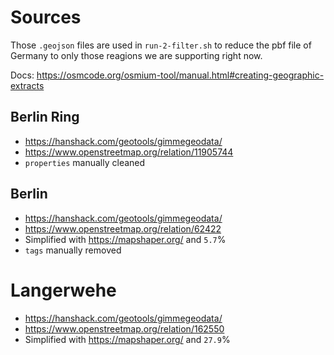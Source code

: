 # Sources

Those `.geojson` files are used in `run-2-filter.sh` to reduce the pbf file of Germany to only those reagions we are supporting right now.

Docs: https://osmcode.org/osmium-tool/manual.html#creating-geographic-extracts

## Berlin Ring

- https://hanshack.com/geotools/gimmegeodata/
- https://www.openstreetmap.org/relation/11905744
- `properties` manually cleaned

## Berlin

- https://hanshack.com/geotools/gimmegeodata/
- https://www.openstreetmap.org/relation/62422
- Simplified with https://mapshaper.org/ and `5.7`%
- `tags` manually removed

# Langerwehe

- https://hanshack.com/geotools/gimmegeodata/
- https://www.openstreetmap.org/relation/162550
- Simplified with https://mapshaper.org/ and `27.9`%
